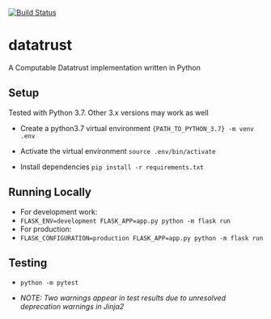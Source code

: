 [![Build Status](https://travis-ci.org/computablelabs/datatrust.svg?branch=master)](https://travis-ci.org/computablelabs/datatrust)

# datatrust
A Computable Datatrust implementation written in Python 

## Setup

Tested with Python 3.7. Other 3.x versions may work as well

- Create a python3.7 virtual environment `{PATH_TO_PYTHON_3.7} -m venv .env`

- Activate the virtual environment `source .env/bin/activate`

- Install dependencies `pip install -r requirements.txt`

## Running Locally

- For development work:
- `FLASK_ENV=development FLASK_APP=app.py python -m flask run`
- For production:
- `FLASK_CONFIGURATION=production FLASK_APP=app.py python -m flask run`

## Testing

- `python -m pytest`

- _NOTE: Two warnings appear in test results due to unresolved deprecation warnings in Jinja2_
